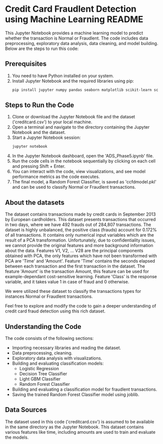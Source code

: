 # Credit Card Fraudlent Detection using Machine Learning README

This Jupyter Notebook provides a machine learning model to predict whether the transaction is Normal or Fraudlent. The code includes data preprocessing, exploratory data analysis, data cleaning, and model building. Below are the steps to run this code:

## Prerequisites
1. You need to have Python installed on your system.
2. Install Jupyter Notebook and the required libraries using pip:
   ```bash
   pip install jupyter numpy pandas seaborn matplotlib scikit-learn scipy
   ```

## Steps to Run the Code
1. Clone or download the Jupyter Notebook file and the dataset ('creditcard.csv') to your local machine.
2. Open a terminal and navigate to the directory containing the Jupyter Notebook and the dataset.
3. Start a Jupyter Notebook session:
   ```bash
   jupyter notebook
   ```
4. In the Jupyter Notebook dashboard, open the 'ADS_Phase5.ipynb' file.
5. Run the code cells in the notebook sequentially by clicking on each cell and pressing Shift + Enter.
6. You can interact with the code, view visualizations, and see model performance metrics as the code executes.
7. The final model, a Random Forest Classifier, is saved as 'ccfdmodel.pkl' and can be used to classify Normal or Fraudlent transactions.

## About the datasets

The dataset contains transactions made by credit cards in September 2013 by European cardholders.  This dataset presents transactions that occurred in two days, where we have 492 frauds out of 284,807 transactions. The dataset is highly unbalanced, the positive class (frauds) account for 0.172% of all transactions.  It contains only numerical input variables which are the result of a PCA transformation. Unfortunately, due to confidentiality issues, we cannot provide the original features and more background information about the data. Features V1, V2, … V28 are the principal components obtained with PCA, the only features which have not been transformed with PCA are 'Time' and 'Amount'. Feature 'Time' contains the seconds elapsed between each transaction and the first transaction in the dataset. The feature 'Amount' is the transaction Amount, this feature can be used for example-dependant cost-sensitive learning. Feature 'Class' is the response variable, and it takes value 1 in case of fraud and 0 otherwise.

We were utilized these dataset to classify the transactions types for instances Normal or Fraudlent transactions.

Feel free to explore and modify the code to gain a deeper understanding of credit card fraud detection using this rich dataset.


## Understanding the Code
The code consists of the following sections:
- Importing necessary libraries and reading the dataset.
- Data preprocessing, cleaning.
- Exploratory data analysis with visualizations.
- Building and evaluating classification models:
  - Logistic Regression
  - Decision Tree Classifier
  - Light GBM Classifier
  - Random Forest Classifier
- Building and evaluating a classification model for fraudlent transactions.
- Saving the trained Random Forest Classifier model using joblib.

## Data Sources
The dataset used in this code ('creditcard.csv') is assumed to be available in the same directory as the Jupyter Notebook. This dataset contains various features like time, including amounts are used to train and evaluate the models.
